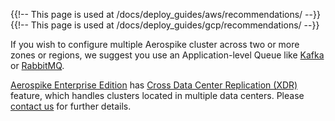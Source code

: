 {{!-- This page is used at /docs/deploy_guides/aws/recommendations/ --}}
{{!-- This page is used at /docs/deploy_guides/gcp/recommendations/ --}}

If you wish to configure multiple Aerospike cluster across two or more zones or regions, we suggest you use an Application-level Queue like [Kafka](http://kafka.apache.org/) or [RabbitMQ](http://www.rabbitmq.com/).

[Aerospike Enterprise Edition](/products-pricing) has [Cross Data Center Replication (XDR)](/docs/operations/configure/cross-datacenter) feature, which handles clusters located in multiple data centers. Please [contact us](/contact/) for further details.
